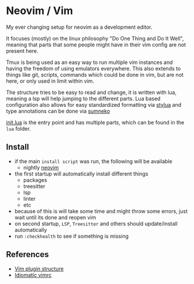 # Neovim / Vim

My ever changing setup for neovim as a development editor.

It focuses (mostly) on the linux philosophy "Do One Thing and Do It Well", meaning that parts that some people might have in their vim config are not present here.

Tmux is being used as an easy way to run multiple vim instances and having the freedom of using emulators everywhere.
This also extends to things like git, scripts, commands which could be done in vim, but are not here, or only used in limit within vim.

The structure tries to be easy to read and change, it is written with lua, meaning a lsp will help jumping to the different parts.
Lua based configuration also allows for easy standardized formatting via [stylua](https://github.com/JohnnyMorganz/StyLua) and type annotations can be done via [sumneko](https://github.com/LuaLS/lua-language-server/wiki/Annotations)

[init.lua](./init.lua) is the entry point and has multiple parts, which can be found in the `lua` folder.


## Install

- if the main `install script` was run, the following will be available
  - nightly [neovim](https://github.com/neovim/neovim)
- the first startup will automatically install different things
  - packages
  - treesitter
  - lsp
  - linter
  - etc
- because of this is will take some time and might throw some errors, just wait until its done and reopen vim
- on second startup, `LSP`, `Treesitter` and others should update/install automatically
- run `:checkhealth` to see if something is missing


## References

- [Vim plugin structure](https://learnvimscriptthehardway.stevelosh.com/chapters/42.html)
- [Idiomatic vimrc](https://github.com/romainl/idiomatic-vimrc)
